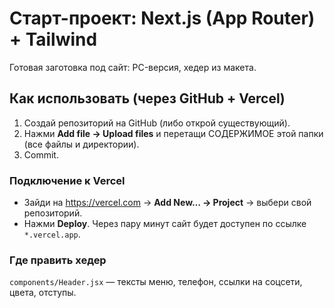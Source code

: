 # Старт-проект: Next.js (App Router) + Tailwind

Готовая заготовка под сайт: PC-версия, хедер из макета.

## Как использовать (через GitHub + Vercel)

1) Создай репозиторий на GitHub (либо открой существующий).
2) Нажми **Add file → Upload files** и перетащи СОДЕРЖИМОЕ этой папки (все файлы и директории).
3) Commit.

### Подключение к Vercel
- Зайди на https://vercel.com → **Add New… → Project** → выбери свой репозиторий.
- Нажми **Deploy**. Через пару минут сайт будет доступен по ссылке `*.vercel.app`.

### Где править хедер
`components/Header.jsx` — тексты меню, телефон, ссылки на соцсети, цвета, отступы.
